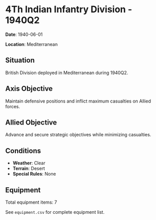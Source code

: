 # 4Th Indian Infantry Division - 1940Q2

**Date**: 1940-06-01

**Location**: Mediterranean

## Situation

British Division deployed in Mediterranean during 1940Q2.

## Axis Objective

Maintain defensive positions and inflict maximum casualties on Allied forces.

## Allied Objective

Advance and secure strategic objectives while minimizing casualties.

## Conditions

- **Weather**: Clear
- **Terrain**: Desert
- **Special Rules**: None

## Equipment

Total equipment items: 7

See `equipment.csv` for complete equipment list.

